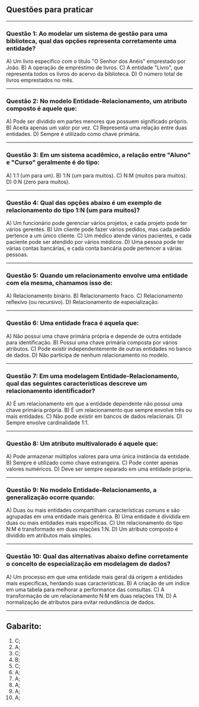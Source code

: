 ## Questões para praticar

---

### Questão 1: Ao modelar um sistema de gestão para uma biblioteca, qual das opções representa corretamente uma entidade?

A) Um livro específico com o título "O Senhor dos Anéis" emprestado por João.
B) A operação de empréstimo de livros.
C) A entidade "Livro", que representa todos os livros do acervo da biblioteca.
D) O número total de livros emprestados no mês.

---

### Questão 2:  No modelo Entidade-Relacionamento, um atributo composto é aquele que:

A) Pode ser dividido em partes menores que possuem significado próprio.
B) Aceita apenas um valor por vez.
C) Representa uma relação entre duas entidades.
D) Sempre é utilizado como chave primária.

---

### Questão 3: Em um sistema acadêmico, a relação entre "Aluno" e "Curso" geralmente é do tipo:

A) 1:1 (um para um).
B) 1:N (um para muitos).
C) N:M (muitos para muitos).
D) 0:N (zero para muitos).

---

### Questão 4: Qual das opções abaixo é um exemplo de relacionamento do tipo 1:N (um para muitos)?

A) Um funcionário pode gerenciar vários projetos, e cada projeto pode ter vários gerentes.
B) Um cliente pode fazer vários pedidos, mas cada pedido pertence a um único cliente.
C) Um médico atende vários pacientes, e cada paciente pode ser atendido por vários médicos.
D) Uma pessoa pode ter várias contas bancárias, e cada conta bancária pode pertencer a várias pessoas.

---

### Questão 5: Quando um relacionamento envolve uma entidade com ela mesma, chamamos isso de:

A) Relacionamento binário.
B) Relacionamento fraco.
C) Relacionamento reflexivo (ou recursivo).
D) Relacionamento de especialização.

---

### Questão 6: Uma entidade fraca é aquela que:

A) Não possui uma chave primária própria e depende de outra entidade para identificação.
B) Possui uma chave primária composta por vários atributos.
C) Pode existir independentemente de outras entidades no banco de dados.
D) Não participa de nenhum relacionamento no modelo.

---

### Questão 7: Em uma modelagem Entidade-Relacionamento, qual das seguintes características descreve um relacionamento identificador?

A) É um relacionamento em que a entidade dependente não possui uma chave primária própria.
B) É um relacionamento que sempre envolve três ou mais entidades.
C) Não pode existir em bancos de dados relacionais.
D) Sempre envolve cardinalidade 1:1.

---

### Questão 8: Um atributo multivalorado é aquele que:

A) Pode armazenar múltiplos valores para uma única instância da entidade.
B) Sempre é utilizado como chave estrangeira.
C) Pode conter apenas valores numéricos.
D) Deve ser sempre separado em uma entidade própria.

---

### Questão 9: No modelo Entidade-Relacionamento, a generalização ocorre quando:

A) Duas ou mais entidades compartilham características comuns e são agrupadas em uma entidade mais genérica.
B) Uma entidade é dividida em duas ou mais entidades mais específicas.
C) Um relacionamento do tipo N:M é transformado em duas relações 1:N.
D) Um atributo composto é dividido em atributos mais simples.

---

### Questão 10: Qual das alternativas abaixo define corretamente o conceito de especialização em modelagem de dados?

A) Um processo em que uma entidade mais geral dá origem a entidades mais específicas, herdando suas características.
B) A criação de um índice em uma tabela para melhorar a performance das consultas.
C) A transformação de um relacionamento N:M em duas relações 1:N.
D) A normalização de atributos para evitar redundância de dados.

---



## Gabarito:

1) C;
2) A;
3) C;
4) B;
5) C;
6) A;
7) A;
8) A;
9) A;
10) A;
